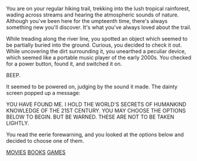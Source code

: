 You are on your regular hiking trail, trekking into the lush tropical rainforest, wading across streams and hearing the atmospheric sounds of nature. Although you've been here for the umpteenth time, there's always something new you'll discover. It's what you've always loved about the trail.

While treading along the river line, you spotted an object which seemed to be partially buried into the ground. Curious, you decided to check it out. While uncovering the dirt surrounding it, you unearthed a peculiar device, which seemed like a portable music player of the early 2000s. You checked for a power button, found it, and switched it on. 

BEEP. 

It seemed to be powered on, judging by the sound it made. The dainty screen popped up a message:

YOU HAVE FOUND ME. I HOLD THE WORLD'S SECRETS OF HUMANKIND KNOWLEDGE OF THE 21ST CENTURY. YOU MAY CHOOSE THE OPTIONS BELOW TO BEGIN. BUT BE WARNED. THESE ARE NOT TO BE TAKEN LIGHTLY.

You read the eerie forewarning, and you looked at the options below and decided to choose one of them.

[MOVIES](./movies/movies.md)
[BOOKS](./books/books.md)
[GAMES](./games/games.md)